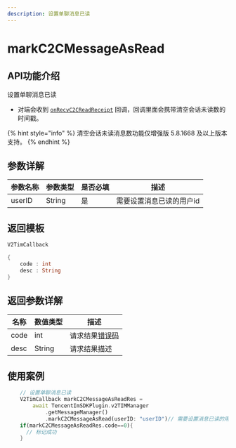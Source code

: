 ```yaml
---
description: 设置单聊消息已读
---
```


# markC2CMessageAsRead

## API功能介绍

设置单聊消息已读

* 对端会收到 [`onRecvC2CReadReceipt`](../callbacks/onrecvc2creadreceiptcallback.md) 回调，回调里面会携带清空会话未读数的时间戳。

{% hint style="info" %}
清空会话未读消息数功能仅增强版 5.8.1668 及以上版本支持。
{% endhint %}

## 参数详解

| 参数名称   | 参数类型   | 是否必填 | 描述            |
| ------ | ------ | ---- | ------------- |
| userID | String | 是    | 需要设置消息已读的用户id |

## 返回模板

```dart
V2TimCallback

{
    code : int
    desc : String
}
```

## 返回参数详解

| 名称   | 数值类型   | 描述                                                             |
| ---- | ------ | -------------------------------------------------------------- |
| code | int    | 请求结果[错误码](https://cloud.tencent.com/document/product/269/1671) |
| desc | String | 请求结果描述                                                         |

## 使用案例  &#x20;

```dart
    // 设置单聊消息已读
    V2TimCallback markC2CMessageAsReadRes =
        await TencentImSDKPlugin.v2TIMManager
            .getMessageManager()
            .markC2CMessageAsRead(userID: "userID")// 需要设置消息已读的用户id
    if(markC2CMessageAsReadRes.code==0){
      // 标记成功
    }
```
